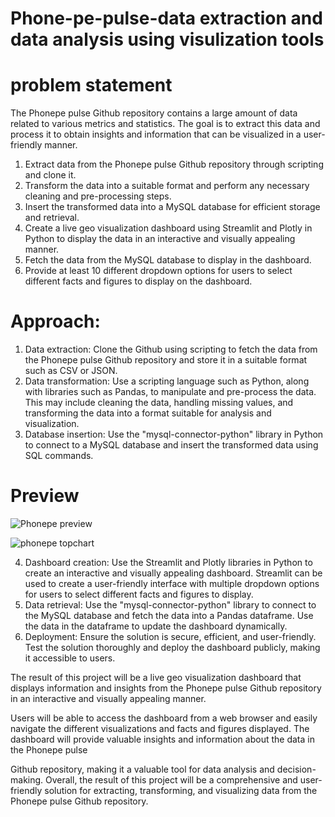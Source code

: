 # Phone-pe-pulse-data extraction and data analysis using visulization tools
# problem statement
The Phonepe pulse Github repository contains a large amount of data related to various metrics and statistics. The goal is to extract this data and process it to obtain insights and information that can be visualized in a user-friendly manner.

1.  Extract data from the Phonepe pulse Github repository through scripting and clone it.
2.  Transform the data into a suitable format and perform any necessary cleaning and pre-processing steps.
3.  Insert the transformed data into a MySQL database for efficient storage and retrieval.
4.  Create a live geo visualization dashboard using Streamlit and Plotly in Python to display the data in an interactive and visually 
    appealing manner.
5.  Fetch the data from the MySQL database to display in the dashboard.
6.  Provide at least 10 different dropdown options for users to select different facts and figures to display on the dashboard.
# Approach:

1.  Data extraction: Clone the Github using scripting to fetch the data from the Phonepe pulse Github repository and store it in a 
    suitable format such as CSV or JSON.
2.  Data transformation: Use a scripting language such as Python, along with libraries such as Pandas, to manipulate and pre-process the 
    data. This may include cleaning the data, handling missing values, and transforming the data into a format suitable for analysis and 
    visualization.
3.  Database insertion: Use the "mysql-connector-python" library in Python to connect to a MySQL database and insert the transformed data 
    using SQL commands.
  
# Preview
![Phonepe preview](https://github.com/RajalakshmiRathinam/Phonepe_pulse/assets/147459733/b89910ac-cc19-4df8-89c7-a71749d17414)

![phonepe topchart](https://github.com/RajalakshmiRathinam/Phonepe_pulse/assets/147459733/606d7226-b923-4125-900e-8f970d499a24)

4. Dashboard creation: Use the Streamlit and Plotly libraries in Python to create
   an interactive and visually appealing dashboard. Streamlit can be used to
   create a user-friendly interface with multiple dropdown options for users to
   select different facts and figures to display.
5. Data retrieval: Use the "mysql-connector-python" library to connect to the
   MySQL database and fetch the data into a Pandas dataframe. Use the data in
   the dataframe to update the dashboard dynamically.
6. Deployment: Ensure the solution is secure, efficient, and user-friendly. Test
   the solution thoroughly and deploy the dashboard publicly, making it
   accessible to users.

The result of this project will be a live geo visualization dashboard that displays
information and insights from the Phonepe pulse Github repository in an interactive
and visually appealing manner.

Users will be able to access the dashboard from a web browser and easily navigate
the different visualizations and facts and figures displayed. The dashboard will
provide valuable insights and information about the data in the Phonepe pulse

Github repository, making it a valuable tool for data analysis and decision-making.
Overall, the result of this project will be a comprehensive and user-friendly solution
for extracting, transforming, and visualizing data from the Phonepe pulse Github
repository.
